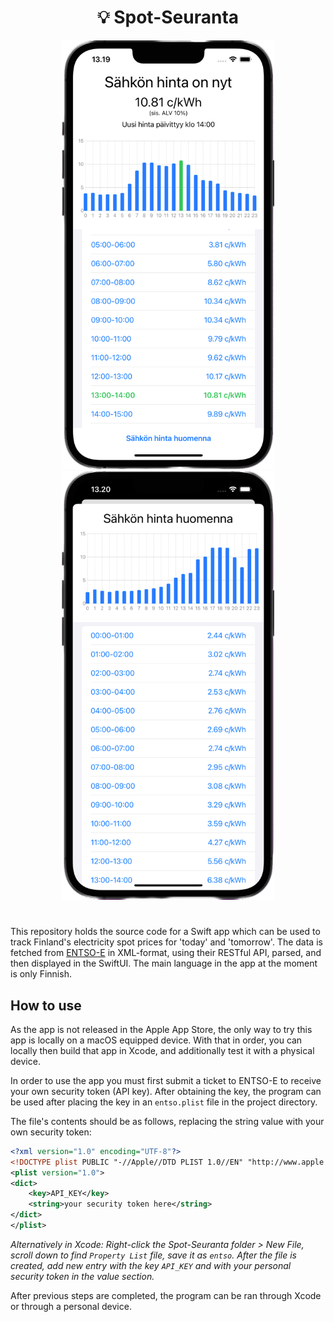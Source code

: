 <div align="center">

# :bulb: Spot-Seuranta

<img src="spot-seuranta-mockup-today.png" width=340 height=686>
<img src="spot-seuranta-mockup-tomorrow.png" width=340 height=686>
</div>

#

<div>

This repository holds the source code for a Swift app which can be used to track Finland's electricity spot prices for 'today' and 'tomorrow'. The data is fetched from [ENTSO-E](https://transparency.entsoe.eu/) in XML-format, using their RESTful API, parsed, and then displayed in 
the SwiftUI. The main language in the app at the moment is only Finnish. 

## How to use 
As the app is not released in the Apple App Store, the only way to try this app is locally on a macOS equipped device. With that in order, you can locally
then build that app in Xcode, and additionally test it with a physical device.

In order to use the app you must first submit a ticket to ENTSO-E to receive your own security token (API key). After obtaining the key, the program 
can be used after placing the key in an `entso.plist` file in the project directory.

The file's contents should be as follows, replacing the string value with your own security token:
```xml
<?xml version="1.0" encoding="UTF-8"?>
<!DOCTYPE plist PUBLIC "-//Apple//DTD PLIST 1.0//EN" "http://www.apple.com/DTDs/PropertyList-1.0.dtd">
<plist version="1.0">
<dict>
	<key>API_KEY</key>
	<string>your security token here</string>
</dict>
</plist>
```

<i>Alternatively in Xcode: Right-click the Spot-Seuranta folder > New File, scroll down to find `Property List` file, save it as `entso`. After the file is
created, add new entry with the key `API_KEY` and with your personal security token in the value section.</i>

After previous steps are completed, the program can be ran through Xcode or through a personal device.
